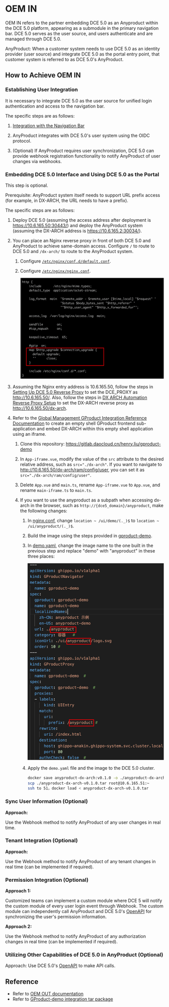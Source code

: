 # OEM IN

OEM IN refers to the partner embedding DCE 5.0 as an Anyproduct within the DCE 5.0 platform, appearing as a submodule in the primary navigation bar. DCE 5.0 serves as the user source, and users authenticate and are managed through DCE 5.0.

AnyProduct: When a customer system needs to use DCE 5.0 as an identity provider (user source) and integrate DCE 5.0 as the portal entry point, that customer system is referred to as DCE 5.0's AnyProduct.

## How to Achieve OEM IN

### Establishing User Integration

It is necessary to integrate DCE 5.0 as the user source for unified login authentication and access to the navigation bar.

The specific steps are as follows:

1. [Integration with the Navigation Bar](../gproduct/nav.md)

2. AnyProduct integrates with DCE 5.0's user system using the OIDC protocol.

3. (Optional) If AnyProduct requires user synchronization, DCE 5.0 can provide webhook registration functionality to notify AnyProduct of user changes via webhooks.

### Embedding DCE 5.0 Interface and Using DCE 5.0 as the Portal

This step is optional.

Prerequisite: AnyProduct system itself needs to support URL prefix access (for example, in DX-ARCH, the URL needs to have a prefix).

The specific steps are as follows:

1. Deploy DCE 5.0 (assuming the access address after deployment is https://10.6.165.50:30443/) and deploy the AnyProduct system (assuming the DX-ARCH address is https://10.6.165.2:30034/).

2. You can place an Nginx reverse proxy in front of both DCE 5.0 and AnyProduct to achieve same-domain access. Configure `/` to route to DCE 5.0 and `/dx-arch/` to route to the AnyProduct system.

    1. Configure [`/etc/nginx/conf.d/default.conf`](examples/default1.conf).
    2. Configure [`/etc/nginx/nginx.conf`](examples/nginx.conf).

        ![var](./images/oem-in01.png)

1. Assuming the Nginx entry address is 10.6.165.50, follow the steps in
   [Setting Up DCE 5.0 Reverse Proxy](../install/reverse-proxy.md) to set the DCE_PROXY as
   http://10.6.165.50/. Also, follow the steps in [DX ARCH Automation Reverse Proxy Setup](./reverse.md)
   to set the DX-ARCH reverse proxy as http://10.6.165.50/dx-arch.

2. Refer to the [Global Management GProduct Integration Reference Documentation](../gproduct/intro.md)
   to create an empty shell GProduct frontend sub-application and embed DX-ARCH within this
   empty shell application using an iframe.

    1. Clone this repository: https://gitlab.daocloud.cn/henry.liu/gproduct-demo

    2. In `App-iframe.vue`, modify the value of the `src` attribute to the desired relative address,
       such as `src="./dx-arch"`. If you want to navigate to http://10.6.165.50/dx-arch/ram/config/user,
       you can set it as `src="./dx-arch/ram/config/user"`.

    3. Delete `App.vue` and `main.ts`, rename `App-iframe.vue` to `App.vue`, and rename `main-iframe.ts` to `main.ts`.

    4. If you want to use the anyproduct as a subpath when accessing dx-arch in the browser,
       such as `http://{dce5_domain}/anyproduct`, make the following changes:

        1. In [nginx.conf](examples/nginx.conf), change `location ~ /ui/demo/(._)$` to `location ~ /ui/anyproduct/(._)$`.

        2. Build the image using the steps provided in [gproduct-demo](./demo.md).

        3. In [demo.yaml](./examples/demo.yaml), change the image name to the one built in the previous step
           and replace "demo" with "anyproduct" in these three places:
        
            ![yaml](./images/oem-in02.png)

        4. Apply the `demo.yaml` file and the image to the DCE 5.0 cluster.

            ```sh
            docker save anyproduct-dx-arch:v0.1.0 -o ./anyproduct-dx-arch-v0.1.0.tar
            scp ./anyproduct-dx-arch-v0.1.0.tar root@10.6.165.51:~
            ssh to 51，docker load < anyproduct-dx-arch-v0.1.0.tar
            ```

### Sync User Information (Optional)

**Approach:**

Use the Webhook method to notify AnyProduct of any user changes in real time.

### Tenant Integration (Optional)

**Approach:**

Use the Webhook method to notify AnyProduct of any tenant changes in real time (can be implemented if required).

### Permission Integration (Optional)

**Approach 1:**

Customized teams can implement a custom module where DCE 5 will notify the custom module of every user login event through Webhook. The custom module can independently call AnyProduct and DCE 5.0's [OpenAPI](https://docs.daocloud.io/openapi/) for synchronizing the user's permission information.

**Approach 2:**

Use the Webhook method to notify AnyProduct of any authorization changes in real time (can be implemented if required).

### Utilizing Other Capabilities of DCE 5.0 in AnyProduct (Optional)

Approach: Use DCE 5.0's [OpenAPI](https://docs.daocloud.io/openapi/) to make API calls.

## Reference

- Refer to [OEM OUT documentation](./oem-out.md)
- Refer to [GProduct-demo integration tar package](./examples/gproduct-demo-main.tar.gz)
